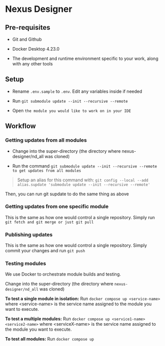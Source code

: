 # Nexus Designer

## Pre-requisites

-   Git and Github

-   Docker Desktop 4.23.0

-   The development and runtime environment specific to your work, along with any other tools

## Setup

-   Rename `.env.sample` to `.env`. Edit any variables inside if needed
-   Run `git submodule update --init --recursive --remote`

-   Open `the module you would like to work on in your IDE`

## Workflow

### Getting updates from all modules

-   Change into the super-directory (the directory where nexus-designer/nd_all was cloned)

-   Run the command `git submodule update --init --recursive --remote to get updates from all modules`

> Setup an alias for this command with:
> `git config --local --add alias.supdate 'submodule update --init --recursive --remote'`

Then, you can run git supdate to do the same thing as above

### Getting updates from one specific module

This is the same as how one would control a single repository. Simply run `git fetch and git merge or just git pull`

### Publishing updates

This is the same as how one would control a single repository. Simply commit your changes and run `git push`

### Testing modules

We use Docker to orchestrate module builds and testing.

Change into the super-directory (the directory where `nexus-designer/nd_all` was cloned)

**To test a single module in isolation:** Run `docker compose up <service-name>` where \<service-name> is the service name assigned to the module you want to execute.

**To test a multiple modules:** Run `docker compose up <service1-name> <service2-name>` where \<serviceX-name> is the service name assigned to the module you want to execute.

**To test all modules:** Run `docker compose up`
